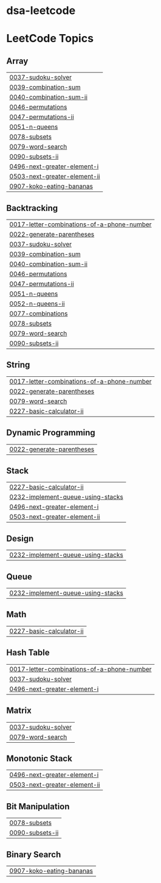 # dsa-leetcode

<!---LeetCode Topics Start-->
# LeetCode Topics
## Array
|  |
| ------- |
| [0037-sudoku-solver](https://github.com/satyamagrawalread/dsa-leetcode/tree/master/0037-sudoku-solver) |
| [0039-combination-sum](https://github.com/satyamagrawalread/dsa-leetcode/tree/master/0039-combination-sum) |
| [0040-combination-sum-ii](https://github.com/satyamagrawalread/dsa-leetcode/tree/master/0040-combination-sum-ii) |
| [0046-permutations](https://github.com/satyamagrawalread/dsa-leetcode/tree/master/0046-permutations) |
| [0047-permutations-ii](https://github.com/satyamagrawalread/dsa-leetcode/tree/master/0047-permutations-ii) |
| [0051-n-queens](https://github.com/satyamagrawalread/dsa-leetcode/tree/master/0051-n-queens) |
| [0078-subsets](https://github.com/satyamagrawalread/dsa-leetcode/tree/master/0078-subsets) |
| [0079-word-search](https://github.com/satyamagrawalread/dsa-leetcode/tree/master/0079-word-search) |
| [0090-subsets-ii](https://github.com/satyamagrawalread/dsa-leetcode/tree/master/0090-subsets-ii) |
| [0496-next-greater-element-i](https://github.com/satyamagrawalread/dsa-leetcode/tree/master/0496-next-greater-element-i) |
| [0503-next-greater-element-ii](https://github.com/satyamagrawalread/dsa-leetcode/tree/master/0503-next-greater-element-ii) |
| [0907-koko-eating-bananas](https://github.com/satyamagrawalread/dsa-leetcode/tree/master/0907-koko-eating-bananas) |
## Backtracking
|  |
| ------- |
| [0017-letter-combinations-of-a-phone-number](https://github.com/satyamagrawalread/dsa-leetcode/tree/master/0017-letter-combinations-of-a-phone-number) |
| [0022-generate-parentheses](https://github.com/satyamagrawalread/dsa-leetcode/tree/master/0022-generate-parentheses) |
| [0037-sudoku-solver](https://github.com/satyamagrawalread/dsa-leetcode/tree/master/0037-sudoku-solver) |
| [0039-combination-sum](https://github.com/satyamagrawalread/dsa-leetcode/tree/master/0039-combination-sum) |
| [0040-combination-sum-ii](https://github.com/satyamagrawalread/dsa-leetcode/tree/master/0040-combination-sum-ii) |
| [0046-permutations](https://github.com/satyamagrawalread/dsa-leetcode/tree/master/0046-permutations) |
| [0047-permutations-ii](https://github.com/satyamagrawalread/dsa-leetcode/tree/master/0047-permutations-ii) |
| [0051-n-queens](https://github.com/satyamagrawalread/dsa-leetcode/tree/master/0051-n-queens) |
| [0052-n-queens-ii](https://github.com/satyamagrawalread/dsa-leetcode/tree/master/0052-n-queens-ii) |
| [0077-combinations](https://github.com/satyamagrawalread/dsa-leetcode/tree/master/0077-combinations) |
| [0078-subsets](https://github.com/satyamagrawalread/dsa-leetcode/tree/master/0078-subsets) |
| [0079-word-search](https://github.com/satyamagrawalread/dsa-leetcode/tree/master/0079-word-search) |
| [0090-subsets-ii](https://github.com/satyamagrawalread/dsa-leetcode/tree/master/0090-subsets-ii) |
## String
|  |
| ------- |
| [0017-letter-combinations-of-a-phone-number](https://github.com/satyamagrawalread/dsa-leetcode/tree/master/0017-letter-combinations-of-a-phone-number) |
| [0022-generate-parentheses](https://github.com/satyamagrawalread/dsa-leetcode/tree/master/0022-generate-parentheses) |
| [0079-word-search](https://github.com/satyamagrawalread/dsa-leetcode/tree/master/0079-word-search) |
| [0227-basic-calculator-ii](https://github.com/satyamagrawalread/dsa-leetcode/tree/master/0227-basic-calculator-ii) |
## Dynamic Programming
|  |
| ------- |
| [0022-generate-parentheses](https://github.com/satyamagrawalread/dsa-leetcode/tree/master/0022-generate-parentheses) |
## Stack
|  |
| ------- |
| [0227-basic-calculator-ii](https://github.com/satyamagrawalread/dsa-leetcode/tree/master/0227-basic-calculator-ii) |
| [0232-implement-queue-using-stacks](https://github.com/satyamagrawalread/dsa-leetcode/tree/master/0232-implement-queue-using-stacks) |
| [0496-next-greater-element-i](https://github.com/satyamagrawalread/dsa-leetcode/tree/master/0496-next-greater-element-i) |
| [0503-next-greater-element-ii](https://github.com/satyamagrawalread/dsa-leetcode/tree/master/0503-next-greater-element-ii) |
## Design
|  |
| ------- |
| [0232-implement-queue-using-stacks](https://github.com/satyamagrawalread/dsa-leetcode/tree/master/0232-implement-queue-using-stacks) |
## Queue
|  |
| ------- |
| [0232-implement-queue-using-stacks](https://github.com/satyamagrawalread/dsa-leetcode/tree/master/0232-implement-queue-using-stacks) |
## Math
|  |
| ------- |
| [0227-basic-calculator-ii](https://github.com/satyamagrawalread/dsa-leetcode/tree/master/0227-basic-calculator-ii) |
## Hash Table
|  |
| ------- |
| [0017-letter-combinations-of-a-phone-number](https://github.com/satyamagrawalread/dsa-leetcode/tree/master/0017-letter-combinations-of-a-phone-number) |
| [0037-sudoku-solver](https://github.com/satyamagrawalread/dsa-leetcode/tree/master/0037-sudoku-solver) |
| [0496-next-greater-element-i](https://github.com/satyamagrawalread/dsa-leetcode/tree/master/0496-next-greater-element-i) |
## Matrix
|  |
| ------- |
| [0037-sudoku-solver](https://github.com/satyamagrawalread/dsa-leetcode/tree/master/0037-sudoku-solver) |
| [0079-word-search](https://github.com/satyamagrawalread/dsa-leetcode/tree/master/0079-word-search) |
## Monotonic Stack
|  |
| ------- |
| [0496-next-greater-element-i](https://github.com/satyamagrawalread/dsa-leetcode/tree/master/0496-next-greater-element-i) |
| [0503-next-greater-element-ii](https://github.com/satyamagrawalread/dsa-leetcode/tree/master/0503-next-greater-element-ii) |
## Bit Manipulation
|  |
| ------- |
| [0078-subsets](https://github.com/satyamagrawalread/dsa-leetcode/tree/master/0078-subsets) |
| [0090-subsets-ii](https://github.com/satyamagrawalread/dsa-leetcode/tree/master/0090-subsets-ii) |
## Binary Search
|  |
| ------- |
| [0907-koko-eating-bananas](https://github.com/satyamagrawalread/dsa-leetcode/tree/master/0907-koko-eating-bananas) |
<!---LeetCode Topics End-->